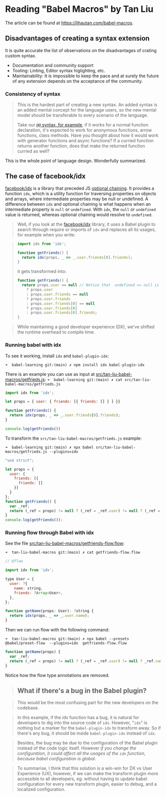 # Reading "Babel Macros" by Tan Liu

The article can be found at https://lihautan.com/babel-macros.

## Disadvantages of creating a syntax extension

It is quite accurate the list of observations on the disadvantages of crating custom syntax.

- Documentation and community support
- Tooling: Linting, Editor syntax higlighting, etc.
- Maintainability: It is impossible to keep the pace and at surely the future of any extension depends on the acceptance of the community.

### Consistency of syntax

>  This is the hardest part of creating a new syntax. An added syntax is an added mental concept for the language users, so the new mental model should be transferable to every scenario of the language.
>
> Take our [`@@` syntax, for example](/doc/tan-liu-article.md), if it works for a normal function declaration, it's expected to work for anonymous functions, arrow functions, class methods. Have you thought about how it would work with generator functions and async functions? If a curried function returns another function, does that make the returned function curried as well?

This is the whole point of language design. Wonderfully summarized.

## The case of facebook/idx

[facebook/idx][] is a  library that preceded JS [optional chaining](https://developer.mozilla.org/docs/Web/JavaScript/Reference/Operators/Optional_chaining). 
It provides a function `idx`, which is a utility function for traversing properties on objects and arrays,
where intermediate properties may be null or undefined.
A difference between `idx` and optional chaining is what happens when
an intermediate property is `null` or `undefined`. With `idx`, the `null` or `undefined`
value is returned, whereas optional chaining would resolve to `undefined`.

> Well, if you look at the [facebook/idx][] library, it uses a Babel plugin to search through require or imports of `idx` and replaces all its usages, for example when you write:

> ```js
> import idx from 'idx';
> 
> function getFriends() {
>   return idx(props, _ => _.user.friends[0].friends);
> }
> ```
> it gets transformed into:
> 
> ```js
> function getFriends() {
>   return props.user == null // Notice that  undefined == null is true in JS
>     ? props.user
>     : props.user.friends == null
>     ? props.user.friends
>     : props.user.friends[0] == null
>     ? props.user.friends[0]
>     : props.user.friends[0].friends;
> }
> ```

> While maintaining a good developer experience (DX), we've shifted the runtime overhead to compile time.

### Running babel with idx

To see it working, install `idx` and `babel-plugin-idx`:

```
➜  babel-learning git:(main) ✗ npm install idx babel-plugin-idx
```
There is an example you can use as input at [src/tan-liu-babel-macros/getfrieds.js](src/tan-liu-babel-macros/getfrieds.js):
`➜  babel-learning git:(main) ✗ cat src/tan-liu-babel-macros/getfrieds.js`
```js
import idx from 'idx';

let props = { user: { friends: [{ friends: [] } ] }}

function getFriends() {
  return idx(props, _ => _.user.friends[0].friends);
}

console.log(getFriends())
```

To transform the `src/tan-liu-babel-macros/getfrieds.js` example:

`➜  babel-learning git:(main) ✗ npx babel src/tan-liu-babel-macros/getfrieds.js --plugins=idx`
```js
"use strict";

let props = {
  user: {
    friends: [{
      friends: []
    }]
  }
};
function getFriends() {
  var _ref;
  return (_ref = props) != null ? (_ref = _ref.user) != null ? (_ref = _ref.friends) != null ? (_ref = _ref[0]) != null ? _ref.friends : _ref : _ref : _ref : _ref;
}
console.log(getFriends());
```

### Running flow through Babel  with idx

See the file [src/tan-liu-babel-macros/getfriends-flow.flow](src/tan-liu-babel-macros/getfriends-flow.flow):

`➜  tan-liu-babel-macros git:(main) ✗ cat getfriends-flow.flow`
```js
// @flow

import idx from 'idx';

type User = {
  user: ?{
    name: string,
    friends: ?Array<User>,
  },
};

function getName(props: User): ?string {
  return idx(props, _ => _.user.name);
}
```
Then we can run flow with the following command:

`➜  tan-liu-babel-macros git:(main) ✗ npx babel --presets @babel/preset-flow  --plugins=idx  getfriends-flow.flow`
```js
function getName(props) {
  var _ref;
  return (_ref = props) != null ? (_ref = _ref.user) != null ? _ref.name : _ref : _ref;
}
```

Notice how the flow type annotations are removed.


> ## What if there's a bug in the Babel plugin?

> This would be the most confusing part for the new developers on the codebase.

> In this example, if the idx function has a bug, it is natural for developers to dig into the source code of `idx`. However, "`idx`" is nothing but a marker for the `babel-plugin-idx` to transform away. So if there's any bug, it should be inside `babel-plugin-idx` instead of `idx`.

> Besides, the bug may be due to the configuration of the Babel plugin instead of the code logic itself. However *if you change the configuration, it could affect all the usages of the `idx` function, because babel configuration is global*.

> To summarise, I think that this solution is a win-win for DX vs User Experience (UX), however, if we can make the transform plugin more accessible to all developers, eg: without having to update babel configuration for
> every new transform plugin, easier to debug, and a localized configuration.



[facebook/idx]: https://github.com/facebook/idx
